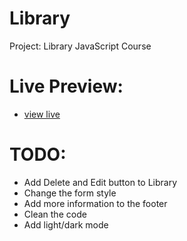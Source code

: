 # Library
Project: Library JavaScript Course

# Live Preview: 
- [view live](https://n3meee.github.io/Library/)

# TODO:
- Add Delete and Edit button to Library
- Change the form style
- Add more information to the footer
- Clean the code
- Add light/dark mode
